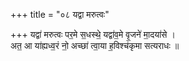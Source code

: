 +++
title = "०८ यद्वा मरुत्वः"

+++
यद्वा॑ मरुत्वः पर॒मे स॒धस्थे॒ यद्वा॑व॒मे वृ॒जने॑ मा॒दया॑से ।  
अत॒ आ या॑ह्यध्व॒रं नो॒ अच्छा॑ त्वा॒या ह॒विश्च॑कृमा सत्यराधः ॥